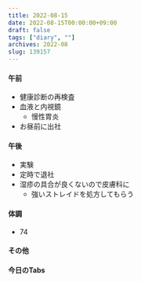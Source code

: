 ```yaml
---
title: 2022-08-15
date: 2022-08-15T00:00:00+09:00
draft: false
tags: ["diary", ""]
archives: 2022-08
slug: 139157
---
```

#### 午前
- 健康診断の再検査
- 血液と内視鏡
  - 慢性胃炎
- お昼前に出社
#### 午後
- 実験
- 定時で退社
- 湿疹の具合が良くないので皮膚科に
  - 強いストレイドを処方してもらう
#### 体調
- 74
#### その他
#### 今日のTabs